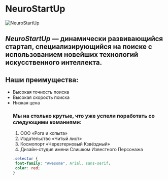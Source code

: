 <!DOCTYPE html>
<html lang="ru">
<head>
<meta chrset =UTF-8>
<meta https-equiv="X-UA-Compatible" content="IE=edge">
<meta name="viewport" content="width=device-width, initial-scale=1.0">

</head>

<body> 
<h1>NeuroStartUp</h1>
<img src="https://netology-code.github.io/git-homeworks/introduction/assets/logo.png" alt ="NeuroStartUp">

<h2> <i> NeuroStartUp</i> — динамически развивающийся стартап, специализирующийся на поиске с использованием 
 новейших технологий искусственного интеллекта.</h2>

<h2> Наши преимущества:</h2>
<ul> 
<li>Высокая точность поиска </li>
<li> Высокая скорость поиска </li>
 <li>Низкая цена </li>

 <h3>Мы на столько крутые, что уже успели поработать со следующими команиями:</h3>
<ol type="1" start="1">

<li>ООО «Рога и копыта»</li>
<li>Издательство «Читый лист»</li>
<li>Космопорт «Черезтерновый Кзвёздный»</li>
<li>Дизайн-студия имени Слишком Известного Персонажа</li>
</ol>
 </body>

 ``` css
.selector {
  font-family: "Awesome", Arial, sans-serif;
  color: red;
}
```